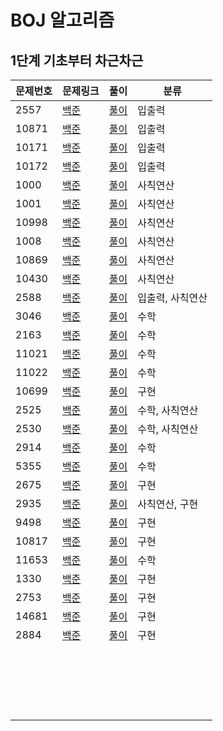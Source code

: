# BOJ 알고리즘 

## 1단계 기초부터 차근차근



| 문제번호 | 문제링크                                      | 풀이                                            | 분류             |
| -------- | --------------------------------------------- | ----------------------------------------------- | ---------------- |
| 2557     | [백준](https://www.acmicpc.net/problem/2557)  | [풀이](https://www.acmicpc.net/source/25061950) | 입출력           |
| 10871    | [백준](https://www.acmicpc.net/problem/10718) | [풀이](https://www.acmicpc.net/source/25062112) | 입출력           |
| 10171    | [백준](https://www.acmicpc.net/problem/10171) | [풀이](https://www.acmicpc.net/source/25062269) | 입출력           |
| 10172    | [백준](https://www.acmicpc.net/problem/10172) | [풀이](https://www.acmicpc.net/source/25062414) | 입출력           |
| 1000     | [백준](https://www.acmicpc.net/problem/1000)  | [풀이](https://www.acmicpc.net/source/25062902) | 사칙연산         |
| 1001     | [백준](https://www.acmicpc.net/problem/1001)  | [풀이](https://www.acmicpc.net/source/25062945) | 사칙연산         |
| 10998    | [백준](https://www.acmicpc.net/problem/10998) | [풀이](https://www.acmicpc.net/source/25062973) | 사칙연산         |
| 1008     | [백준](https://www.acmicpc.net/problem/1008)  | [풀이](https://www.acmicpc.net/source/25063052) | 사칙연산         |
| 10869    | [백준](https://www.acmicpc.net/problem/10869) | [풀이](https://www.acmicpc.net/source/25079645) | 사칙연산         |
| 10430    | [백준](https://www.acmicpc.net/problem/10430) | [풀이](https://www.acmicpc.net/source/25081160) | 사칙연산         |
| 2588     | [백준](https://www.acmicpc.net/problem/2588)  | [풀이](https://www.acmicpc.net/source/25301772) | 입출력, 사칙연산 |
| 3046     | [백준](https://www.acmicpc.net/problem/3046)  | [풀이](https://www.acmicpc.net/source/25316120) | 수학             |
| 2163     | [백준](https://www.acmicpc.net/problem/2163)  | [풀이](https://www.acmicpc.net/source/25316403) | 수학             |
| 11021    | [백준](https://www.acmicpc.net/problem/11021) | [풀이](https://www.acmicpc.net/source/25317668) | 수학             |
| 11022    | [백준](https://www.acmicpc.net/problem/11022) | [풀이](https://www.acmicpc.net/source/25317789) | 수학             |
| 10699    | [백준](https://www.acmicpc.net/problem/10699) | [풀이](https://www.acmicpc.net/source/25326999) | 구현             |
| 2525     | [백준](https://www.acmicpc.net/problem/2525)  | [풀이](https://www.acmicpc.net/source/25350836) | 수학, 사칙연산   |
| 2530     | [백준](https://www.acmicpc.net/problem/2530)  | [풀이](https://www.acmicpc.net/source/25359057) | 수학, 사칙연산   |
| 2914     | [백준](https://www.acmicpc.net/problem/2914)  | [풀이](https://www.acmicpc.net/source/25359382) | 수학             |
| 5355     | [백준](https://www.acmicpc.net/problem/5355)  | [풀이](https://www.acmicpc.net/source/25375942) | 수학             |
| 2675     | [백준](https://www.acmicpc.net/problem/2675)  | [풀이](https://www.acmicpc.net/source/25384847) | 구현             |
| 2935     | [백준](https://www.acmicpc.net/problem/2935)  | [풀이](https://www.acmicpc.net/source/25384990) | 사칙연산, 구현   |
| 9498     | [백준](https://www.acmicpc.net/problem/9498)  | [풀이](https://www.acmicpc.net/source/25385444) | 구현             |
| 10817    | [백준](https://www.acmicpc.net/problem/10817) | [풀이](https://www.acmicpc.net/source/25386029) | 구현             |
| 11653    | [백준](https://www.acmicpc.net/problem/11653) | [풀이](https://www.acmicpc.net/source/25438902) | 수학             |
| 1330     | [백준](https://www.acmicpc.net/problem/1330)  | [풀이](https://www.acmicpc.net/source/25454929) | 구현             |
| 2753     | [백준](https://www.acmicpc.net/problem/2753)  | [풀이](https://www.acmicpc.net/source/25455524) | 구현             |
| 14681    | [백준](https://www.acmicpc.net/problem/14681) | [풀이](https://www.acmicpc.net/source/25455754) | 구현             |
| 2884     | [백준](https://www.acmicpc.net/problem/2884)  | [풀이](https://www.acmicpc.net/source/25456468) | 구현             |
|          |                                               |                                                 |                  |
|          |                                               |                                                 |                  |
|          |                                               |                                                 |                  |
|          |                                               |                                                 |                  |
|          |                                               |                                                 |                  |
|          |                                               |                                                 |                  |
|          |                                               |                                                 |                  |
|          |                                               |                                                 |                  |
|          |                                               |                                                 |                  |
|          |                                               |                                                 |                  |
|          |                                               |                                                 |                  |
|          |                                               |                                                 |                  |
|          |                                               |                                                 |                  |
|          |                                               |                                                 |                  |
|          |                                               |                                                 |                  |
|          |                                               |                                                 |                  |
|          |                                               |                                                 |                  |
|          |                                               |                                                 |                  |
|          |                                               |                                                 |                  |
|          |                                               |                                                 |                  |

